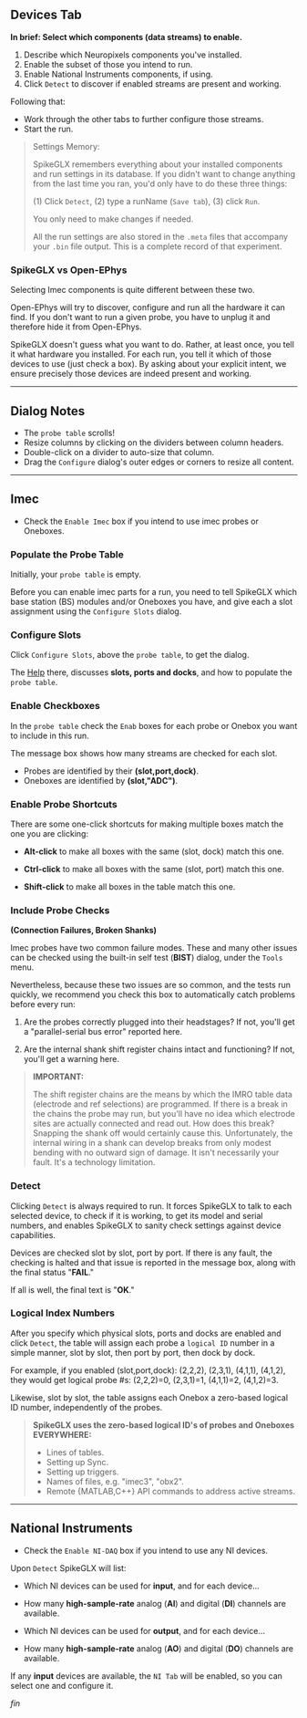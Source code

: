 ## Devices Tab

**In brief: Select which components (data streams) to enable.**

1. Describe which Neuropixels components you've installed.
2. Enable the subset of those you intend to run.
3. Enable National Instruments components, if using.
4. Click `Detect` to discover if enabled streams are present and working.

Following that:

* Work through the other tabs to further configure those streams.
* Start the run.

>Settings Memory:
>
>SpikeGLX remembers everything about your installed components and
run settings in its database. If you didn't want to change anything
from the last time you ran, you'd only have to do these three things:
>
>(1) Click `Detect`, (2) type a runName (`Save tab`), (3) click `Run`.
>
>You only need to make changes if needed.
>
>All the run settings are also stored in the `.meta` files that accompany
your `.bin` file output. This is a complete record of that experiment.

### SpikeGLX vs Open-EPhys

Selecting Imec components is quite different between these two.

Open-EPhys will try to discover, configure and run all the hardware it
can find. If you don't want to run a given probe, you have to unplug it
and therefore hide it from Open-EPhys.

SpikeGLX doesn't guess what you want to do. Rather, at least once, you tell
it what hardware you installed. For each run, you tell it which of those
devices to use (just check a box). By asking about your explicit
intent, we ensure precisely those devices are indeed present and working.

--------

## Dialog Notes

* The `probe table` scrolls!
* Resize columns by clicking on the dividers between column headers.
* Double-click on a divider to auto-size that column.
* Drag the `Configure` dialog's outer edges or corners to resize all content.

--------

## Imec

* Check the `Enable Imec` box if you intend to use imec probes or Oneboxes.

### Populate the Probe Table

Initially, your `probe table` is empty.

Before you can enable imec parts for a run, you need to tell SpikeGLX
which base station (BS) modules and/or Oneboxes you have, and give each
a slot assignment using the `Configure Slots` dialog.

### Configure Slots

Click `Configure Slots`, above the `probe table`, to get the dialog.

The [Help](Slot_Help.html) there, discusses **slots, ports and docks**, and
how to populate the `probe table`.

### Enable Checkboxes

In the `probe table` check the `Enab` boxes for each probe or Onebox you
want to include in this run.

The message box shows how many streams are checked for each slot.

* Probes are identified by their **(slot,port,dock)**.
* Oneboxes are identified by **(slot,"ADC")**.

### Enable Probe Shortcuts

There are some one-click shortcuts for making multiple boxes match the
one you are clicking:

* **Alt-click** to make all boxes with the same (slot, dock) match this one.

* **Ctrl-click** to make all boxes with the same (slot, port) match this one.

* **Shift-click** to make all boxes in the table match this one.

### Include Probe Checks

**(Connection Failures, Broken Shanks)**

Imec probes have two common failure modes. These and many other issues
can be checked using the built-in self test (**BIST**) dialog, under the
`Tools` menu.

Nevertheless, because these two issues are so common, and the tests run
quickly, we recommend you check this box to automatically catch problems
before every run:

1. Are the probes correctly plugged into their headstages? If not, you'll
get a "parallel-serial bus error" reported here.

2. Are the internal shank shift register chains intact and functioning? If
not, you'll get a warning here.

>**IMPORTANT:**
>
>The shift register chains are the means by which the IMRO table data
(electrode and ref selections) are programmed. If there is a break in the
chains the probe may run, but you'll have no idea which electrode sites are
actually connected and read out. How does this break? Snapping the shank
off would certainly cause this. Unfortunately, the internal wiring in a
shank can develop breaks from only modest bending with no outward sign
of damage. It isn't necessarily your fault. It's a technology limitation.

### Detect

Clicking `Detect` is always required to run. It forces SpikeGLX to talk
to each selected device, to check if it is working, to get its model and
serial numbers, and enables SpikeGLX to sanity check settings against device
capabilities.

Devices are checked slot by slot, port by port. If there is any fault,
the checking is halted and that issue is reported in the message box,
along with the final status "**FAIL**."

If all is well, the final text is "**OK**."

### Logical Index Numbers

After you specify which physical slots, ports and docks are enabled and
click `Detect`, the table will assign each probe a `logical ID` number
in a simple manner, slot by slot, then port by port, then dock by dock.

For example, if you enabled (slot,port,dock): (2,2,2), (2,3,1), (4,1,1),
(4,1,2), they would get logical probe #s: (2,2,2)=0, (2,3,1)=1, (4,1,1)=2,
(4,1,2)=3.

Likewise, slot by slot, the table assigns each Onebox a zero-based
logical ID number, independently of the probes.

>**SpikeGLX uses the zero-based logical ID's of probes and Oneboxes
EVERYWHERE:**
>
>* Lines of tables.
>* Setting up Sync.
>* Setting up triggers.
>* Names of files, e.g. "imec3", "obx2".
>* Remote {MATLAB,C++} API commands to address active streams.

--------

## National Instruments

* Check the `Enable NI-DAQ` box if you intend to use any NI devices.

Upon `Detect` SpikeGLX will list:

- Which NI devices can be used for **input**, and for each device...
- How many **high-sample-rate** analog (**AI**) and digital (**DI**) channels
are available.

- Which NI devices can be used for **output**, and for each device...
- How many **high-sample-rate** analog (**AO**) and digital (**DO**) channels
are available.

If any **input** devices are available, the `NI Tab` will be enabled, so you
can select one and configure it.


_fin_

